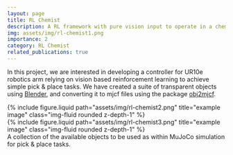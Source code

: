 ```yaml
---
layout: page
title: RL Chemist
description: A RL framework with pure vision input to operate in a chemistry lab
img: assets/img/rl-chemist1.png
importance: 2
category: RL Chemist
related_publications: true
---
```


In this project, we are interested in developing a controller for UR10e robotics arm relying on vision based reinforcement learning to achieve simple pick & place tasks. We have created a suite of transparent objects using [Blender](https://www.blender.org/), and converting it to mjcf files using the package [obj2mjcf](https://github.com/kevinzakka/obj2mjcf/tree/main).



<div class="row justify-content-center">
    <div class="col-4 mt-3 mt-md-0">
        {% include figure.liquid path="assets/img/rl-chemist2.png" title="example image" class="img-fluid rounded z-depth-1" %}
    </div>
    <div class="col-4 mt-3 mt-md-0">
        {% include figure.liquid path="assets/img/rl-chemist3.png" title="example image" class="img-fluid rounded z-depth-1" %}
    </div>
</div>
<div class="caption">
    A collection of the available objects to be used as within MuJoCo simulation for pick & place tasks. 
</div>